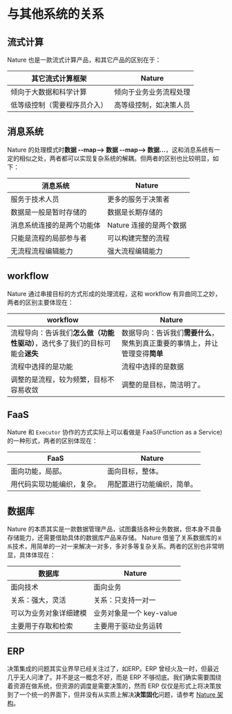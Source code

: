 # 与其他系统的关系

## 流式计算

Nature 也是一款流式计算产品，和其它产品的区别在于：

| 其它流式计算框架             | Nature                 |
| ---------------------------- | ---------------------- |
| 倾向于大数据和科学计算       | 倾向于业务业务流程处理 |
| 低等级控制（需要程序员介入） | 高等级控制，如决策人员 |

## 消息系统

Nature 的处理模式时**数据 --map--> 数据 --map--> 数据...**，这和消息系统有一定的相似之处，两者都可以实现复杂系统的解耦。但两者的区别也比较明显，如下：

| 消息系统                   | Nature                  |
| -------------------------- | ----------------------- |
| 服务于技术人员             | 更多的服务于决策者      |
| 数据是一般是暂时存储的     | 数据是长期存储的        |
| 消息系统连接的是两个功能体 | Nature 连接的是两个数据 |
| 只能是流程的局部参与者     | 可以构建完整的流程      |
| 无流程流程编辑能力         | 强大流程编辑能力        |

## workflow

Nature 通过串接目标的方式形成的处理流程，这和 workflow 有异曲同工之妙，两者的区别主要体现在：

| workflow                                                     | Nature                                                       |
| ------------------------------------------------------------ | ------------------------------------------------------------ |
| 流程导向：告诉我们**怎么做（功能性驱动）**，迭代多了我们的目标可能会**迷失** | 数据导向：告诉我们**需要什么**，聚焦到真正重要的事情上，并让管理变得**简单** |
| 流程中选择的是功能                                           | 流程中选择的是数据                                           |
| 调整的是流程，较为频繁，目标不容易收敛                       | 调整的是目标，简洁明了。                                     |

## FaaS

Nature 和 `Executor` 协作的方式实际上可以看做是 FaaS(Function as a Service) 的一种形式，两者的区别体现在：

| FaaS                       | Nature                     |
| -------------------------- | -------------------------- |
| 面向功能，局部。           | 面向目标，整体。           |
| 用代码实现功能编织，复杂。 | 用配置进行功能编织，简单。 |

## 数据库

Nature 的本质其实是一款数据管理产品，试图囊括各种业务数据，但本身不具备存储能力，还需要借助具体的数据库产品来存储。 Nature 借鉴了关系数据库的`关系`技术，用简单的一对一来解决一对多，多对多等复杂关系。两者的区别也非常明显，具体体现在：

| 数据库                 | Nature                   |
| ---------------------- | ------------------------ |
| 面向技术               | 面向业务                 |
| 关系：强大，灵活       | 关系：只支持一对一       |
| 可以为业务对象详细建模 | 业务对象是一个 key-value |
| 主要用于存取和检索     | 主要用于驱动业务运转     |

## ERP

决策集成的问题其实业界早已经关注过了，如ERP。ERP 曾经火及一时，但最近几乎无人问津了。并不是这一概念不好，而是 ERP 不够彻底。我们确实需要围绕着资源在做系统，但资源的调度是需要决策的，然而 ERP 仅仅是形式上将决策放到了一个统一的界面下，但并没有从实质上解决**决策固化**问题，请参考 [Nature 架构](help/architecture.md)。